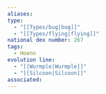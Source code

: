 ```yaml
---
aliases: 
type:
  - "[[Types/bug|bug]]"
  - "[[Types/flying|flying]]"
national dex number: 267
tags:
  - Hoenn
evolution line:
  - "[[Wurmple|Wurmple]]"
  - "[[Silcoon|Silcoon]]"
associated: 
---
```

